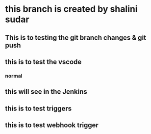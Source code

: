 # this branch is created by shalini sudar

## This is to testing the git branch changes & git push

## this is to test the vscode 


### normal

## this will see in the Jenkins

## this is to test triggers

## this is to test webhook trigger
